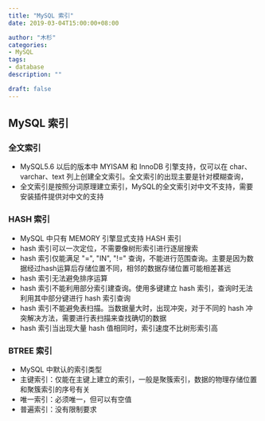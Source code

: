 ```yaml
---
title: "MySQL 索引"
date: 2019-03-04T15:00:00+08:00

author: "木杉"
categories: 
- MySQL
tags: 
- database
description: ""

draft: false
---
```


## MySQL 索引
### 全文索引
* MySQL5.6 以后的版本中 MYISAM 和 InnoDB 引擎支持，仅可以在 char、varchar、text 列上创建全文索引。全文索引的出现主要是针对模糊查询，
* 全文索引是按照分词原理建立索引，MySQL的全文索引对中文不支持，需要安装插件提供对中文的支持

### HASH 索引
* MySQL 中只有 MEMORY 引擎显式支持 HASH 索引
* hash 索引可以一次定位，不需要像树形索引进行逐层搜索
* hash 索引仅能满足 "=", "IN", "!=" 查询，不能进行范围查询。主要是因为数据经过hash运算后存储位置不同，相邻的数据存储位置可能相差甚远
* hash 索引无法避免排序运算
* hash 索引不能利用部分索引建查询。使用多键建立 hash 索引，查询时无法利用其中部分键进行 hash 索引查询
* hash 索引不能避免表扫描。当数据量大时，出现冲突，对于不同的 hash 冲突解决方法，需要进行表扫描来查找确切的数据
* hash 索引当出现大量 hash 值相同时，索引速度不比树形索引高

### BTREE 索引
* MySQL 中默认的索引类型
* 主键索引：仅能在主键上建立的索引，一般是聚簇索引，数据的物理存储位置和聚簇索引的序号有关
* 唯一索引：必须唯一，但可以有空值
* 普遍索引：没有限制要求
